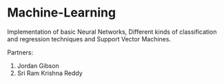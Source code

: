 # Machine-Learning
Implementation of basic Neural Networks, Different kinds of classification and regression techniques and Support Vector Machines.

Partners:
1. Jordan Gibson
2. Sri Ram Krishna Reddy
